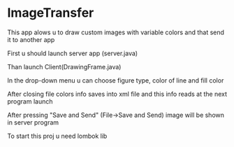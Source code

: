 # ImageTransfer
This app alows u to draw custom images with variable colors and that send it to another app

First u should launch server app (server.java) 

Than launch Client(DrawingFrame.java)

In the drop-down menu u can choose figure type, color of line and fill color

After closing file colors info saves into xml file and this info reads at the next program launch

After pressing "Save and Send" (File->Save and Send) image will be shown in server program

To start this proj u need lombok lib
